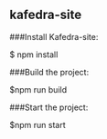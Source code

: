 kafedra-site
-----------------------------------

###Install Kafedra-site:

$ npm install

###Build the project:

$npm run build

###Start the project:

$npm run start

